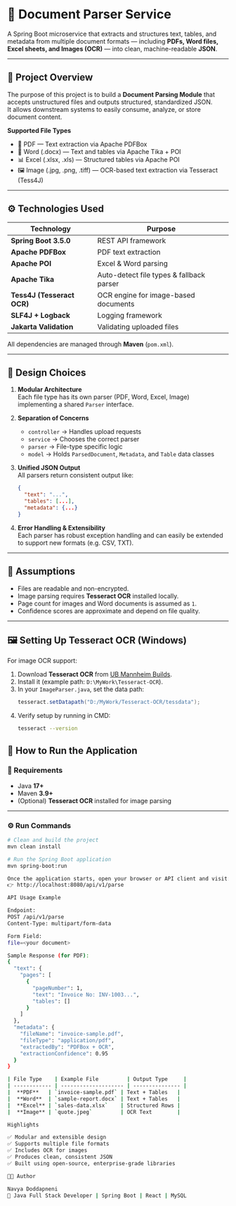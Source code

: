 # 🧠 Document Parser Service

A Spring Boot microservice that extracts and structures text, tables, and metadata from multiple document formats — including **PDFs, Word files, Excel sheets, and Images (OCR)** — into clean, machine-readable **JSON**.

---

## 📄 Project Overview

The purpose of this project is to build a **Document Parsing Module** that accepts unstructured files and outputs structured, standardized JSON.  
It allows downstream systems to easily consume, analyze, or store document content.

**Supported File Types**
- 📄 PDF — Text extraction via Apache PDFBox  
- 🧠 Word (.docx) — Text and tables via Apache Tika + POI  
- 📊 Excel (.xlsx, .xls) — Structured tables via Apache POI  
- 🖼 Image (.jpg, .png, .tiff) — OCR-based text extraction via Tesseract (Tess4J)

---

## ⚙️ Technologies Used

| Technology | Purpose |
|-------------|----------|
| **Spring Boot 3.5.0** | REST API framework |
| **Apache PDFBox** | PDF text extraction |
| **Apache POI** | Excel & Word parsing |
| **Apache Tika** | Auto-detect file types & fallback parser |
| **Tess4J (Tesseract OCR)** | OCR engine for image-based documents |
| **SLF4J + Logback** | Logging framework |
| **Jakarta Validation** | Validating uploaded files |

All dependencies are managed through **Maven** (`pom.xml`).

---

## 🧩 Design Choices

1. **Modular Architecture**  
   Each file type has its own parser (PDF, Word, Excel, Image) implementing a shared `Parser` interface.

2. **Separation of Concerns**  
   - `controller` → Handles upload requests  
   - `service` → Chooses the correct parser  
   - `parser` → File-type specific logic  
   - `model` → Holds `ParsedDocument`, `Metadata`, and `Table` data classes

3. **Unified JSON Output**  
   All parsers return consistent output like:
   ```json
   {
     "text": "...",
     "tables": [...],
     "metadata": {...}
   }
4. **Error Handling & Extensibility**  
   Each parser has robust exception handling and can easily be extended to support new formats (e.g. CSV, TXT).

---

## 🧰 Assumptions

- Files are readable and non-encrypted.  
- Image parsing requires **Tesseract OCR** installed locally.  
- Page count for images and Word documents is assumed as `1`.  
- Confidence scores are approximate and depend on file quality.

---

## 🖼 Setting Up Tesseract OCR (Windows)

For image OCR support:

1. Download **Tesseract OCR** from [UB Mannheim Builds](https://github.com/UB-Mannheim/tesseract/wiki).  
2. Install it (example path: `D:\MyWork\Tesseract-OCR`).  
3. In your `ImageParser.java`, set the data path:
   ```java
   tesseract.setDatapath("D:/MyWork/Tesseract-OCR/tessdata");
4. Verify setup by running in CMD:
   ```bash
   tesseract --version


## 🚀 How to Run the Application

### 🧩 Requirements
- Java **17+**
- Maven **3.9+**
- (Optional) **Tesseract OCR** installed for image parsing

---

### ⚙️ Run Commands
```bash
# Clean and build the project
mvn clean install

# Run the Spring Boot application
mvn spring-boot:run

Once the application starts, open your browser or API client and visit:
👉 http://localhost:8080/api/v1/parse

API Usage Example

Endpoint:
POST /api/v1/parse
Content-Type: multipart/form-data

Form Field:
file=<your document>

Sample Response (for PDF):
{
  "text": {
    "pages": [
      {
        "pageNumber": 1,
        "text": "Invoice No: INV-1003...",
        "tables": []
      }
    ]
  },
  "metadata": {
    "fileName": "invoice-sample.pdf",
    "fileType": "application/pdf",
    "extractedBy": "PDFBox + OCR",
    "extractionConfidence": 0.95
  }
}

| File Type    | Example File         | Output Type     |
| ------------ | -------------------- | --------------- |
|  **PDF**   | `invoice-sample.pdf` | Text + Tables   |
|  **Word**  | `sample-report.docx` | Text + Tables   |
|  **Excel** | `sales-data.xlsx`    | Structured Rows |
|  **Image** | `quote.jpeg`         | OCR Text        |

Highlights

✅ Modular and extensible design
✅ Supports multiple file formats
✅ Includes OCR for images
✅ Produces clean, consistent JSON
✅ Built using open-source, enterprise-grade libraries

👩‍💻 Author

Navya Doddapneni
💼 Java Full Stack Developer | Spring Boot | React | MySQL

